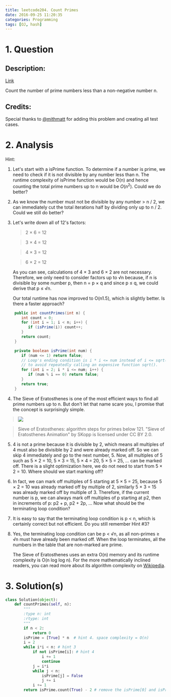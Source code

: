 ```yaml
---
title: leetcode204. Count Primes
date: 2016-09-25 11:20:35
categories: Programming
tags: [OJ, hash]
---
```


# 1. Question
## Description:
[Link](https://leetcode.com/problems/count-primes/)

Count the number of prime numbers less than a non-negative number n.

## Credits:
Special thanks to [@mithmatt]() for adding this problem and creating all test cases.
# 2. Analysis
Hint:

1. Let's start with a isPrime function. To determine if a number is prime, we need to check if it is not divisible by any number less than n. The runtime complexity of isPrime function would be O(n) and hence counting the total prime numbers up to n would be $O(n^{2})$. Could we do better?

2. As we know the number must not be divisible by any number > n / 2, we can immediately cut the total iterations half by dividing only up to n / 2. Could we still do better?

3. Let's write down all of 12's factors:

    > 2 × 6 = 12

    > 3 × 4 = 12

    > 4 × 3 = 12

    > 6 × 2 = 12

    As you can see, calculations of 4 × 3 and 6 × 2 are not necessary. Therefore, we only need to consider factors up to √n because, if n is divisible by some number p, then n = p × q and since p ≤ q, we could derive that p ≤ √n.

    Our total runtime has now improved to O(n1.5), which is slightly better. Is there a faster approach?
```java
    public int countPrimes(int n) {
       int count = 0;
       for (int i = 1; i < n; i++) {
          if (isPrime(i)) count++;
       }
       return count;
    }

    private boolean isPrime(int num) {
       if (num <= 1) return false;
       // Loop's ending condition is i * i <= num instead of i <= sqrt(num)
       // to avoid repeatedly calling an expensive function sqrt().
       for (int i = 2; i * i <= num; i++) {
          if (num % i == 0) return false;
       }
       return true;
    }
```

4. The Sieve of Eratosthenes is one of the most efficient ways to find all prime numbers up to n. But don't let that name scare you, I promise that the concept is surprisingly simple.


>![](/home/jason/Pictures/Sieve_of_Eratosthenes_animation.gif)

>Sieve of Eratosthenes: algorithm steps for primes below 121. "Sieve of Eratosthenes Animation" by SKopp is licensed under CC BY 2.0.


5. 4 is not a prime because it is divisible by 2, which means all multiples of 4 must also be divisible by 2 and were already marked off. So we can skip 4 immediately and go to the next number, 5. Now, all multiples of 5 such as 5 × 2 = 10, 5 × 3 = 15, 5 × 4 = 20, 5 × 5 = 25, ... can be marked off. There is a slight optimization here, we do not need to start from 5 × 2 = 10. Where should we start marking off?

6. In fact, we can mark off multiples of 5 starting at 5 × 5 = 25, because 5 × 2 = 10 was already marked off by multiple of 2, similarly 5 × 3 = 15 was already marked off by multiple of 3. Therefore, if the current number is p, we can always mark off multiples of p starting at p2, then in increments of p: p2 + p, p2 + 2p, ... Now what should be the terminating loop condition?

7. It is easy to say that the terminating loop condition is p < n, which is certainly correct but not efficient. Do you still remember Hint #3?

8. Yes, the terminating loop condition can be p < √n, as all non-primes ≥ √n must have already been marked off. When the loop terminates, all the numbers in the table that are non-marked are prime.

    The Sieve of Eratosthenes uses an extra O(n) memory and its runtime complexity is O(n log log n). For the more mathematically inclined readers, you can read more about its algorithm complexity on [Wikipedia](https://en.wikipedia.org/wiki/Sieve_of_Eratosthenes#Algorithm_complexity).
# 3. Solution(s)
```python
class Solution(object):
    def countPrimes(self, n):
        """
        :type n: int
        :rtype: int
        """
        if n < 2:
            return 0
        isPrime = [True] * n  # hint 4. space complexity = O(n)
        i = 2
        while i*i < n: # hint 3
            if not isPrime[i]: # hint 4
                i += 1
                continue
            j = i*i
            while j < n:
                isPrime[j] = False
                j += i
            i += 1
        return isPrime.count(True) - 2 # remove the isPrime[0] and isPrime[1]
```
